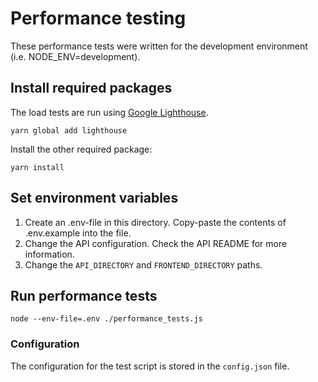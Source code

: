 # Performance testing

These performance tests were written for the development environment (i.e. NODE_ENV=development). 

## Install required packages

The load tests are run using [Google Lighthouse](https://www.npmjs.com/package/lighthouse).

```
yarn global add lighthouse
```

Install the other required package: 

```
yarn install
```

## Set environment variables

1. Create an .env-file in this directory. Copy-paste the contents of .env.example into the file.
2. Change the API configuration. Check the API README for more information. 
3. Change the `API_DIRECTORY` and `FRONTEND_DIRECTORY` paths. 

## Run performance tests

```
node --env-file=.env ./performance_tests.js
```


### Configuration

The configuration for the test script is stored in the `config.json` file. 
